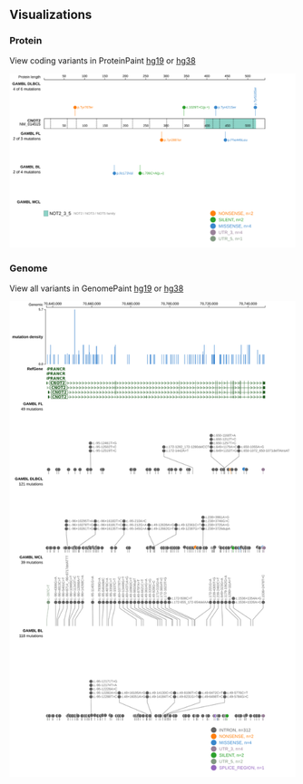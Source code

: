 ## Visualizations
### Protein
View coding variants in ProteinPaint [hg19](https://morinlab.github.io/LLMPP/GAMBL/CNOT2_protein.html)  or [hg38](https://morinlab.github.io/LLMPP/GAMBL/CNOT2_protein_hg38.html)

![](images/proteinpaint/CNOT2_NM_014515.svg)

### Genome
View all variants in GenomePaint [hg19](https://morinlab.github.io/LLMPP/GAMBL/CNOT2.html)  or [hg38](https://morinlab.github.io/LLMPP/GAMBL/CNOT2_hg38.html)

![](images/proteinpaint/CNOT2.svg)

